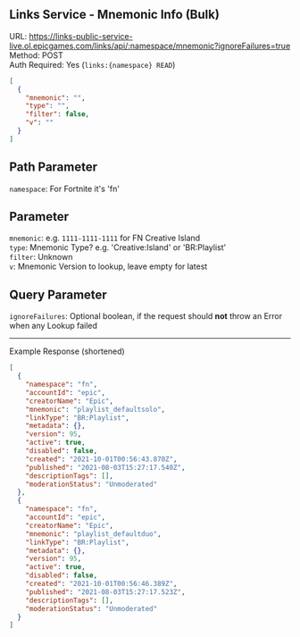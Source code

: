 ## Links Service - Mnemonic Info (Bulk)

URL: https://links-public-service-live.ol.epicgames.com/links/api/:namespace/mnemonic?ignoreFailures=true \
Method: POST \
Auth Required: Yes (`links:{namespace} READ`)

```json
[
  {
    "mnemonic": "",
    "type": "",
    "filter": false,
    "v": ""
  }
]
```

## Path Parameter

`namespace`: For Fortnite it's 'fn'

## Parameter

`mnemonic`: e.g. `1111-1111-1111` for FN Creative Island <br/>
`type`: Mnemonic Type? e.g. 'Creative:Island' or 'BR:Playlist' <br/>
`filter`: Unknown <br/>
`v`: Mnemonic Version to lookup, leave empty for latest <br/>

## Query Parameter

`ignoreFailures`: Optional boolean, if the request should **not** throw an Error when any Lookup failed

---

Example Response (shortened)

```json
[
  {
    "namespace": "fn",
    "accountId": "epic",
    "creatorName": "Epic",
    "mnemonic": "playlist_defaultsolo",
    "linkType": "BR:Playlist",
    "metadata": {},
    "version": 95,
    "active": true,
    "disabled": false,
    "created": "2021-10-01T00:56:43.870Z",
    "published": "2021-08-03T15:27:17.540Z",
    "descriptionTags": [],
    "moderationStatus": "Unmoderated"
  },
  {
    "namespace": "fn",
    "accountId": "epic",
    "creatorName": "Epic",
    "mnemonic": "playlist_defaultduo",
    "linkType": "BR:Playlist",
    "metadata": {},
    "version": 95,
    "active": true,
    "disabled": false,
    "created": "2021-10-01T00:56:46.389Z",
    "published": "2021-08-03T15:27:17.523Z",
    "descriptionTags": [],
    "moderationStatus": "Unmoderated"
  }
]
```
